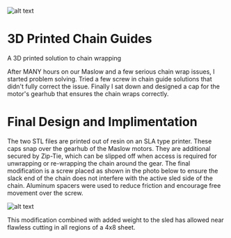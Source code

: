 ![alt text](https://github.com/seanegloff/3D-Printed-Chain-Guides/blob/patch-1/IMG_9128.jpg)

# 3D Printed Chain Guides

A 3D printed solution to chain wrapping

After MANY hours on our Maslow and a few serious chain wrap issues, I started problem solving. Tried a few screw in chain guide solutions that didn't fully correct the issue. Finally I sat down and designed a cap for the motor's gearhub that ensures the chain wraps correctly.

# Final Design and Implimentation

The two STL files are printed out of resin on an SLA type printer. These caps snap over the gearhub of the Maslow motors. They are additional secured by Zip-Tie, which can be slipped off when access is required for unwrapping or re-wrapping the chain around the gear. The final modification is a screw placed as shown in the photo below to ensure the slack end of the chain does not interfere with the active sled side of the chain. Aluminum spacers were used to reduce friction and encourage free movement over the screw.

![alt text](https://github.com/seanegloff/3D-Printed-Chain-Guides/blob/patch-1/IMG_9159.jpg)

This modification combined with added weight to the sled has allowed near flawless cutting in all regions of a 4x8 sheet.
